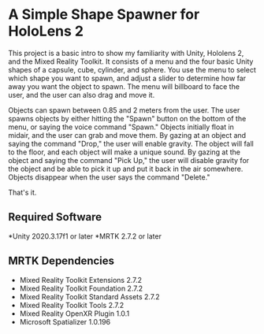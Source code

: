 # A Simple Shape Spawner for HoloLens 2
This project is a basic intro to show my familiarity with Unity, Hololens 2, and the Mixed Reality Toolkit.  It 
consists of a menu and the four basic Unity shapes of a capsule, cube, cylinder, and sphere.  You use the menu to
select which shape you want to spawn, and adjust a slider to determine how far away you want the object to spawn.
The menu will billboard to face the user, and the user can also drag and move it.

Objects can spawn between 0.85 and 2 meters from the user.  The user spawns objects by either hitting the "Spawn"
button on the bottom of the menu, or saying the voice command "Spawn."  Objects initially float in midair, and the
user can grab and move them.  By gazing at an object and saying the command "Drop," the user will enable gravity.
The object will fall to the floor, and each object will make a unique sound.  By gazing at the object and saying
the command "Pick Up," the user will disable gravity for the object and be able to pick it up and put it back in
the air somewhere.  Objects disappear when the user says the command "Delete."

That's it.

## Required Software
*Unity 2020.3.17f1 or later
*MRTK 2.7.2 or later

## MRTK Dependencies
* Mixed Reality Toolkit Extensions 2.7.2
* Mixed Reality Toolkit Foundation 2.7.2
* Mixed Reality Toolkit Standard Assets 2.7.2
* Mixed Reality Toolkit Tools 2.7.2
* Mixed Reality OpenXR Plugin 1.0.1
* Microsoft Spatializer 1.0.196